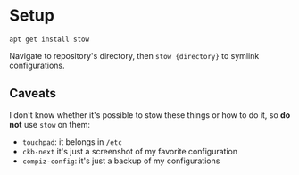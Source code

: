 # Setup

`apt get install stow`

Navigate to repository's directory, then `stow {directory}` to symlink configurations.


## Caveats

I don't know whether it's possible to stow these things or how to do it, so **do not** use `stow` on them:

- `touchpad`: it belongs in `/etc`
- `ckb-next` it's just a screenshot of my favorite configuration
- `compiz-config`: it's just a backup of my configurations
